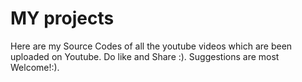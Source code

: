 # MY projects
Here are my Source Codes of all the youtube videos which are been uploaded on Youtube.
Do like and Share :).
Suggestions are most Welcome!:).
